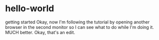 # hello-world
getting started
Okay, now I'm following the tutorial by opening another browser in the second monitor so I can see what to do while I'm doing it.
MUCH better.
Okay, that's an edit.
